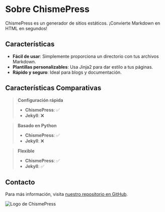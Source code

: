 # Sobre ChismePress

ChismePress es un generador de sitios estáticos. ¡Convierte Markdown en HTML en segundos!

## Características
- **Fácil de usar**: Simplemente proporciona un directorio con tus archivos Markdown.
- **Plantillas personalizables**: Usa Jinja2 para dar estilo a tus páginas.
- **Rápido y seguro**: Ideal para blogs y documentación.

## Características Comparativas

> **Configuración rápida**
> - **ChismePress**: ✅
> - **Jekyll**: ❌

> **Basado en Python**
> - **ChismePress**: ✅
> - **Jekyll**: ❌

> **Flexible**
> - **ChismePress**: ✅
> - **Jekyll**: ✅



## Contacto
Para más información, visita [nuestro repositorio en GitHub](https://github.com).

![Logo de ChismePress](https://via.placeholder.com/150)
